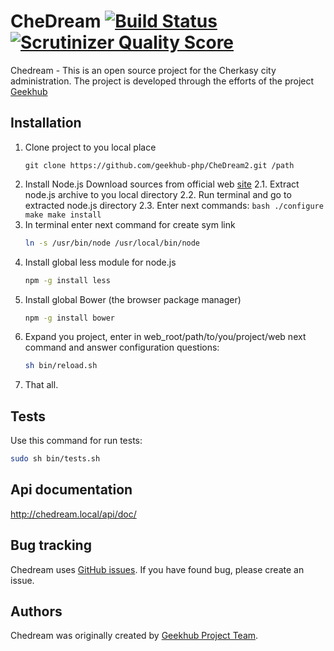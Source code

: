 CheDream [![Build Status](https://travis-ci.org/geekhub-php/CheDream2.png?branch=develop)](https://travis-ci.org/geekhub-php/CheDream2) [![Scrutinizer Quality Score](https://scrutinizer-ci.com/g/geekhub-php/CheDream2/badges/quality-score.png?s=4ecfb52f0cdd36aa70177671d39b84303806c548)](https://scrutinizer-ci.com/g/geekhub-php/CheDream2/)
========

Chedream - This is an open source project for the Cherkasy city administration.
The project is developed through the efforts of the project [Geekhub][1]

Installation
-----
1.  Clone project to you local place
    ```
    git clone https://github.com/geekhub-php/CheDream2.git /path
    ```
2.  Install Node.js Download sources from official web [site][2]
    2.1.    Extract node.js archive to you local directory
    2.2.    Run terminal and go to extracted node.js directory
    2.3.    Enter next commands:
            ```bash
            ./configure
            make
            make install
            ```
3. In terminal enter next command for create sym link
    ```bash
    ln -s /usr/bin/node /usr/local/bin/node
    ```
4. Install global less module for node.js
    ```bash
    npm -g install less
    ```
5. Install global Bower (the browser package manager)
    ```bash
    npm -g install bower
    ```
6. Expand you project, enter in web_root/path/to/you/project/web next command and answer configuration questions:
    ```bash
    sh bin/reload.sh
    ```
7. That all.

Tests
-----
Use this command for run tests:
```bash
sudo sh bin/tests.sh
```

Api documentation
-----------------

http://chedream.local/api/doc/

Bug tracking
------------

Chedream uses [GitHub issues](https://github.com/geekhub-php/CheDream2/issues).
If you have found bug, please create an issue.

Authors
-------

Chedream was originally created by [Geekhub Project Team](http://geekhub.ck.ua).

[1]:  http://geekhub.ck.ua/
[2]:  http://nodejs.org/
